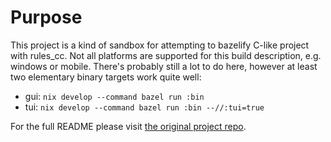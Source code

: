 # Purpose

This project is a kind of sandbox for attempting to bazelify C-like project with rules_cc. Not all platforms are supported for this build description, e.g. windows or mobile. There's probably still a lot to do here, however
at least two elementary binary targets work quite well:
- gui: `nix develop --command bazel run :bin`
- tui: `nix develop --command bazel run :bin --//:tui=true`

For the full README please visit [the original project repo](https://github.com/skyjake/lagrange).
